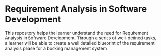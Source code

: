 # Requirement Analysis in Software Development

This repository helps the learner understand the need for Requirement Analysis in Software Development. Through a series of well-defined tasks, a learner will be able to create a well detailed blueprint of the requirement analysis phase for a booking management system.